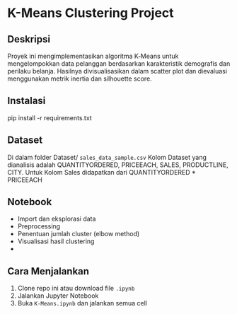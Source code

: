 # K-Means Clustering Project

## Deskripsi
Proyek ini mengimplementasikan algoritma K‑Means untuk mengelompokkan data pelanggan berdasarkan karakteristik demografis dan perilaku belanja.
Hasilnya divisualisasikan dalam scatter plot dan dievaluasi menggunakan metrik inertia dan silhouette score.

## Instalasi
pip install -r requirements.txt

## Dataset
Di dalam folder Dataset/ `sales_data_sample.csv`
Kolom Dataset yang dianalisis adalah QUANTITYORDERED, PRICEEACH, SALES, PRODUCTLINE, CITY. 
Untuk Kolom Sales didapatkan dari QUANTITYORDERED * PRICEEACH

## Notebook
- Import dan eksplorasi data
- Preprocessing
- Penentuan jumlah cluster (elbow method)
- Visualisasi hasil clustering
- 
## Cara Menjalankan
1. Clone repo ini atau download file `.ipynb`
2. Jalankan Jupyter Notebook
3. Buka `K-Means.ipynb` dan jalankan semua cell
